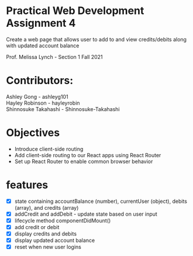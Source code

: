 # Practical Web Development Assignment 4
Create a web page that allows user to add to and view credits/debits along with updated account balance

Prof. Melissa Lynch - Section 1 Fall 2021

# Contributors:
Ashley Gong - ashleyg101  
Hayley Robinson - hayleyrobin  
Shinnosuke Takahashi - Shinnosuke-Takahashi

# Objectives 
- Introduce client-side routing
- Add client-side routing to our React apps using React Router
- Set up React Router to enable common browser behavior

# features
- [x] state containing accountBalance (number), currentUser (object), debits (array), and credits (array)
- [x] addCredit and addDebit - update state based on user input
- [x] lifecycle method componentDidMount()
- [x] add credit or debit
- [x] display credits and debits
- [x] display updated account balance
- [x] reset when new user logins
